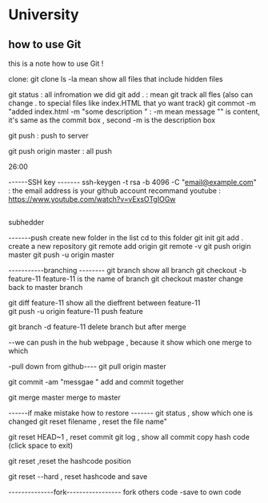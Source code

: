 # University

## how to use Git

this is a note how to use Git !

clone:
git clone <copy the path from the GitHub>
ls -la mean show all files that include hidden files 

git status     : all infromation we did
git add .      : mean git track all fles  (also can change . to special files like index.HTML that yo want track) 
git commot -m "added index.html  -m "some description "      : -m mean message  "" is content, it's same as the commit box , second -m is the description box

git push       : push to server 

git push origin master : all push 

26:00



------SSH key -------
ssh-keygen -t rsa -b 4096 -C "email@example.com"  : the email address is your github account 
recommand youtube : https://www.youtube.com/watch?v=vExsOTgIOGw



##
subhedder

-------push 
create new folder in the list 
cd to this folder 
git init
git add .
create a new repository 
git remote add origin <link of you copy >
git remote -v
git push origin master
git push -u origin master






-----------branching --------
git branch      show all branch
git checkout -b feature-11        feature-11 is the name of branch <after enter change the new branch>
git checkout master      change back to master branch<hit table button can select you want >

git diff  feature-11    show all the dieffrent between  feature-11  
git push -u origin feature-11         push feature 

git branch -d feature-11          delete branch but after merge 

--we can push in the hub webpage , because it show which one merge to which 




-pull down from github----
git pull origin master



git commit -am "messgae "   add and commit together  

git merge master        merge to master


------if make mistake how to restore -------
git status     , show which one is changed 
git reset  filename        , reset the file name"

git reset HEAD~1       , reset commit 
git log                   , show all commit 
 copy hash code  (click space to exit)


 git reset <hash code>   ,reset the hashcode position

git reset --hard <hashcode>      , reset hashcode and save 





--------------fork-----------------
fork others code 
-save to own code 
